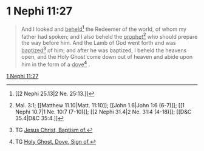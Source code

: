 # 1 Nephi 11:27

> And I looked and <u>beheld</u>[^a] the Redeemer of the world, of whom my father had spoken; and I also beheld the <u>prophet</u>[^b] who should prepare the way before him. And the Lamb of God went forth and was <u>baptized</u>[^c] of him; and after he was baptized, I beheld the heavens open, and the Holy Ghost come down out of heaven and abide upon him in the form of a <u>dove</u>[^d] .

[1 Nephi 11:27](https://www.churchofjesuschrist.org/study/scriptures/bofm/1-ne/11?lang=eng&id=p27#p27)


[^a]: [[2 Nephi 25.13|2 Ne. 25:13.]]
[^b]: Mal. 3:1; [[Matthew 11.10|Matt. 11:10]]; [[John 1.6|John 1:6 (6-7)]]; [[1 Nephi 10.7|1 Ne. 10:7 (7-10)]]; [[2 Nephi 31.4|2 Ne. 31:4 (4-18)]]; [[D&C 35.4|D&C 35:4.]]
[^c]: TG [Jesus Christ, Baptism of.](https://www.churchofjesuschrist.org/study/scriptures/tg/jesus-christ-baptism-of?lang=eng)
[^d]: TG [Holy Ghost, Dove, Sign of.](https://www.churchofjesuschrist.org/study/scriptures/tg/holy-ghost-dove-sign-of?lang=eng)
